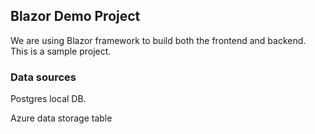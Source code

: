 ## Blazor Demo Project

We are using Blazor framework to build both the frontend and backend.
This is a sample project.

### Data sources
Postgres local DB.

Azure data storage table